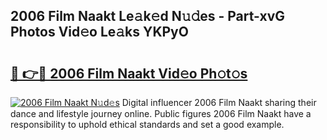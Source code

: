 ## 2006 Film Naakt Le𝚊k𝚎d N𝚞𝚍es - Part-xvG Photos Vid𝚎o Le𝚊ks YKPyO

# <h2><a href="http://fb4pbiz.evod.top/?m=2006+Film+Naakt">🔗 👉🔴 2006 Film Naakt Vid𝚎o Ph𝚘t𝚘s</a></h2>

[![2006 Film Naakt N𝚞d𝚎s](https://i.imgur.com/8V9OHl7.gif)](http://fb4pbiz.evod.top/?m=2006+Film+Naakt)
Digital influencer 2006 Film Naakt sharing their dance and lifestyle journey online. Public figures 2006 Film Naakt have a responsibility to uphold ethical standards and set a good example. 
